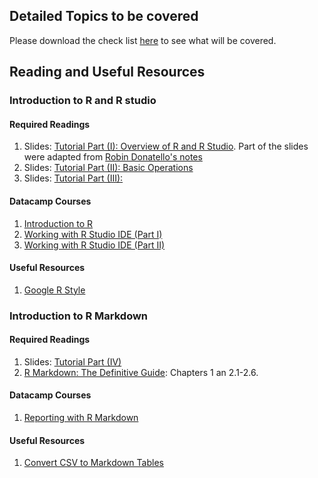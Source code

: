 ## Detailed Topics to be covered

Please download the check list [here](../checklist/intro-to-R.docx) to see what will be covered.

## Reading and Useful Resources

### Introduction to R and R studio

#### Required Readings

1. Slides: [Tutorial Part (I): Overview of R and R Studio](../lecture/intro-to-R_part1.pdf). Part of the slides were adapted from [Robin Donatello's notes](https://norcalbiostat.netlify.com/post/software-overview/)
2. Slides:  [Tutorial Part (II): Basic Operations](../lecture/intro-to-R_part2.R)
3. Slides:  [Tutorial Part (III): ](../lecture/intro-to-R_part3.Rmd)

#### Datacamp Courses

1. [Introduction to R](https://www.datacamp.com/courses/free-introduction-to-r)
2. [Working with R Studio IDE (Part I)](https://www.datacamp.com/courses/working-with-the-rstudio-ide-part-1)
3. [Working with R Studio IDE (Part II)](https://www.datacamp.com/courses/working-with-the-rstudio-ide-part-2)

#### Useful Resources

1. [Google R Style](https://google.github.io/styleguide/Rguide.xml)

### Introduction to R Markdown

#### Required Readings

1. Slides:  [Tutorial Part (IV)](../lecture/intro-to-R_part4.Rmd)
2. [R Markdown: The Definitive Guide](https://bookdown.org/yihui/rmarkdown/): Chapters 1 an 2.1-2.6.

#### Datacamp Courses

1. [Reporting with R Markdown](https://www.datacamp.com/courses/reporting-with-r-markdown)

#### Useful Resources

1. [Convert CSV to Markdown Tables](https://donatstudios.com/CsvToMarkdownTable)